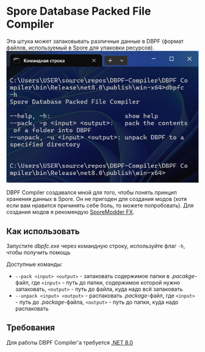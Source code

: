 # Spore Database Packed File Compiler

Эта штука может запаковывать различные данные в DBPF (формат файлов, используемый в Spore для упаковки ресурсов).
![preview](preview.png)

DBPF Compiler создавался мной для того, чтобы понять принцип хранения данных в Spore. Он не пригоден для создания модов (хотя если вам нравится причинять себе боль, то можете попробовать). Для создания модов я рекомендую [SporeModder FX](https://emd4600.github.io/SporeModder-FX/).

## Как использовать

Запустите *dbpfc.exe* через командную строку, используйте флаг `-h`, чтобы получить помощь

Доступные команды:

* `--pack <input> <output>` - запаковать содержимое папки в *.pacakge*-файл, где `<input>` - путь до папки, содержимое которой нужно запаковать, `<output>` - путь до файла, куда надо всё запаковать
* `--unpack <input> <output>` - распаковать *.package*-файл, где `<input>` - путь до *.package*-файла, `<output>` - путь до папки, куда надо распаковать

## Требования

Для работы DBPF Compiler'а требуется [.NET 8.0](https://aka.ms/dotnet-core-applaunch?framework=Microsoft.NETCore.App&framework_version=8.0.0)